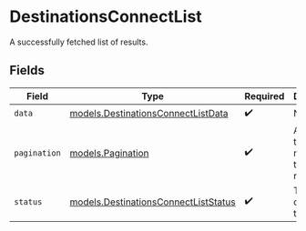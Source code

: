 # DestinationsConnectList

A successfully fetched list of results.


## Fields

| Field                                                                                        | Type                                                                                         | Required                                                                                     | Description                                                                                  | Example                                                                                      |
| -------------------------------------------------------------------------------------------- | -------------------------------------------------------------------------------------------- | -------------------------------------------------------------------------------------------- | -------------------------------------------------------------------------------------------- | -------------------------------------------------------------------------------------------- |
| `data`                                                                                       | [models.DestinationsConnectListData](../../models/shared/destinationsconnectlistdata.md)     | :heavy_check_mark:                                                                           | N/A                                                                                          |                                                                                              |
| `pagination`                                                                                 | [models.Pagination](../../models/shared/pagination.md)                                       | :heavy_check_mark:                                                                           | An object to help you navigate the list of results.                                          |                                                                                              |
| `status`                                                                                     | [models.DestinationsConnectListStatus](../../models/shared/destinationsconnectliststatus.md) | :heavy_check_mark:                                                                           | The outcome of the request                                                                   | success                                                                                      |